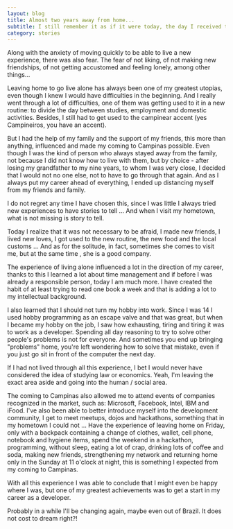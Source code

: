 ```yaml
---
layout: blog
title: Almost two years away from home...
subtitle: I still remember it as if it were today, the day I received the proposal to work as a developer in Campinas and as a consequence leave my hometown, family and friends behind...
category: stories
---
```


Along with the anxiety of moving quickly to be able to live a new experience, there was also fear. The fear of not liking, of not making new friendships, of not getting accustomed and feeling lonely, among other things...

Leaving home to go live alone has always been one of my greatest utopias, even though I knew I would have difficulties in the beginning. And I really went through a lot of difficulties, one of them was getting used to it in a new routine: to divide the day between studies, employment and domestic activities. Besides, I still had to get used to the campinear accent (yes Campineiros, you have an accent).

But I had the help of my family and the support of my friends, this more than anything, influenced and made my coming to Campinas possible. Even though I was the kind of person who always stayed away from the family, not because I did not know how to live with them, but by choice - after losing my grandfather to my nine years, to whom I was very close, I decided that I would not no one else, not to have to go through that again. And as I always put my career ahead of everything, I ended up distancing myself from my friends and family.

I do not regret any time I have chosen this, since I was little I always tried new experiences to have stories to tell ... And when I visit my hometown, what is not missing is story to tell.

Today I realize that it was not necessary to be afraid, I made new friends, I lived new loves, I got used to the new routine, the new food and the local customs ... And as for the solitude, in fact, sometimes she comes to visit me, but at the same time , she is a good company.

The experience of living alone influenced a lot in the direction of my career, thanks to this I learned a lot about time management and if before I was already a responsible person, today I am much more. I have created the habit of at least trying to read one book a week and that is adding a lot to my intellectual background.

I also learned that I should not turn my hobby into work. Since I was 14 I used hobby programming as an escape valve and that was great, but when I became my hobby on the job, I saw how exhausting, tiring and tiring it was to work as a developer. Spending all day reasoning to try to solve other people's problems is not for everyone. And sometimes you end up bringing "problems" home, you're left wondering how to solve that mistake, even if you just go sit in front of the computer the next day.

If I had not lived through all this experience, I bet I would never have considered the idea of studying law or economics. Yeah, I'm leaving the exact area aside and going into the human / social area.

The coming to Campinas also allowed me to attend events of companies recognized in the market, such as: Microsoft, Facebook, Intel, IBM and iFood. I've also been able to better introduce myself into the development community, I get to meet meetups, dojos and hackathons, something that in my hometown I could not ... Have the experience of leaving home on Friday, only with a backpack containing a change of clothes, wallet, cell phone, notebook and hygiene items, spend the weekend in a hackathon, programming, without sleep, eating a lot of crap, drinking lots of coffee and soda, making new friends, strengthening my network and returning home only in the Sunday at 11 o'clock at night, this is something I expected from my coming to Campinas.

With all this experience I was able to conclude that I might even be happy where I was, but one of my greatest achievements was to get a start in my career as a developer.

Probably in a while I'll be changing again, maybe even out of Brazil. It does not cost to dream right?!
